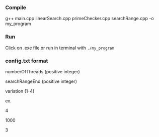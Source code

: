 ### Compile

g++ main.cpp linearSearch.cpp primeChecker.cpp searchRange.cpp -o my_program

### Run

Click on .exe file or run in terminal with `./my_program`

### config.txt format

numberOfThreads (positive integer)

searchRangeEnd (positive integer)

variation (1-4)

ex.

4

1000

3

